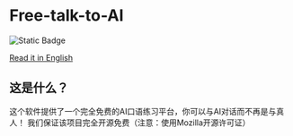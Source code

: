 # Free-talk-to-AI
![Static Badge](https://img.shields.io/badge/license-Mozilla-green)

[Read it in English](README-en.md)
## 这是什么？
这个软件提供了一个完全免费的AI口语练习平台，你可以与AI对话而不再是与真人！
我们保证该项目完全开源免费（注意：使用Mozilla开源许可证）
